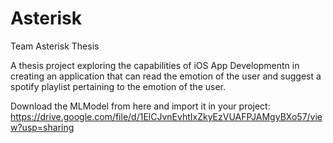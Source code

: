 # Asterisk
Team Asterisk Thesis

A thesis project exploring the capabilities of iOS App Developmentn in creating an application that can read the emotion of the user and suggest a spotify playlist pertaining to the emotion of the user.

Download the MLModel from here and import it in your project: 
https://drive.google.com/file/d/1ElCJvnEvhtIxZkyEzVUAFPJAMgyBXo57/view?usp=sharing
